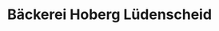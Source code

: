 ---
title: "Bäckerei Hoberg Lüdenscheid"
url: /luedenscheid/baeckerei-hoberg-luedenscheid/
shop: Bäckerei
---